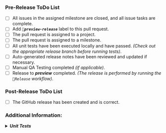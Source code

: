 ### Pre-Release ToDo List
- [ ] All issues in the assigned milestone are closed, and all issue tasks are complete.
- [ ] Add _**`🚀preview-release`**_ label to this pull request.
- [ ] The pull request is assigned to a project.
- [ ] The pull request is assigned to a milestone.
- [ ] All unit tests have been executed locally and have passed. _(Check out the appropriate release branch before running tests)_.
- [ ] Auto-generated release notes have been reviewed and updated if necessary.
- [ ] Manual QA Testing completed _(if applicable)_.
- [ ] Release to **_preview_** completed. _(The release is performed by running the `🚀Release` workflow)_.

### Post-Release ToDo List
- [ ] The GitHub release has been created and is correct.

### Additional Information:

**_<details closed><summary>Unit Tests</summary>_**

Reasons for local unit test execution:
- Unit tests might pass locally but not in the CI environment during the status check process or vice-versa.
- Tests might pass on the developer's machine but not necessarily on the code reviewer's machine.
</details>
